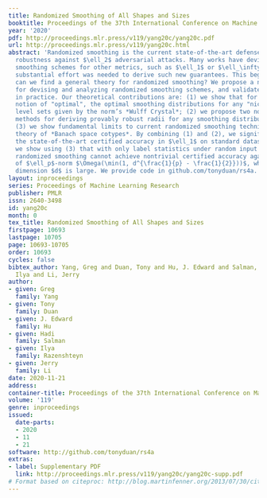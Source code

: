 ```yaml
---
title: Randomized Smoothing of All Shapes and Sizes
booktitle: Proceedings of the 37th International Conference on Machine Learning
year: '2020'
pdf: http://proceedings.mlr.press/v119/yang20c/yang20c.pdf
url: http://proceedings.mlr.press/v119/yang20c.html
abstract: 'Randomized smoothing is the current state-of-the-art defense with provable
  robustness against $\ell_2$ adversarial attacks. Many works have devised new randomized
  smoothing schemes for other metrics, such as $\ell_1$ or $\ell_\infty$; however,
  substantial effort was needed to derive such new guarantees. This begs the question:
  can we find a general theory for randomized smoothing? We propose a novel framework
  for devising and analyzing randomized smoothing schemes, and validate its effectiveness
  in practice. Our theoretical contributions are: (1) we show that for an appropriate
  notion of "optimal", the optimal smoothing distributions for any "nice" norms have
  level sets given by the norm’s *Wulff Crystal*; (2) we propose two novel and complementary
  methods for deriving provably robust radii for any smoothing distribution; and,
  (3) we show fundamental limits to current randomized smoothing techniques via the
  theory of *Banach space cotypes*. By combining (1) and (2), we significantly improve
  the state-of-the-art certified accuracy in $\ell_1$ on standard datasets. Meanwhile,
  we show using (3) that with only label statistics under random input perturbations,
  randomized smoothing cannot achieve nontrivial certified accuracy against perturbations
  of $\ell_p$-norm $\Omega(\min(1, d^{\frac{1}{p} - \frac{1}{2}}))$, when the input
  dimension $d$ is large. We provide code in github.com/tonyduan/rs4a.'
layout: inproceedings
series: Proceedings of Machine Learning Research
publisher: PMLR
issn: 2640-3498
id: yang20c
month: 0
tex_title: Randomized Smoothing of All Shapes and Sizes
firstpage: 10693
lastpage: 10705
page: 10693-10705
order: 10693
cycles: false
bibtex_author: Yang, Greg and Duan, Tony and Hu, J. Edward and Salman, Hadi and Razenshteyn,
  Ilya and Li, Jerry
author:
- given: Greg
  family: Yang
- given: Tony
  family: Duan
- given: J. Edward
  family: Hu
- given: Hadi
  family: Salman
- given: Ilya
  family: Razenshteyn
- given: Jerry
  family: Li
date: 2020-11-21
address: 
container-title: Proceedings of the 37th International Conference on Machine Learning
volume: '119'
genre: inproceedings
issued:
  date-parts:
  - 2020
  - 11
  - 21
software: http://github.com/tonyduan/rs4a
extras:
- label: Supplementary PDF
  link: http://proceedings.mlr.press/v119/yang20c/yang20c-supp.pdf
# Format based on citeproc: http://blog.martinfenner.org/2013/07/30/citeproc-yaml-for-bibliographies/
---
```


